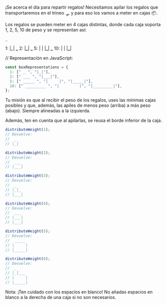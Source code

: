 ¡Se acerca el día para repartir regalos! Necesitamos apilar los regalos que transportaremos en el trineo 🛷 y para eso los vamos a meter en cajas 📦.

Los regalos se pueden meter en 4 cajas distintas, donde cada caja soporta 1, 2, 5, 10 de peso y se representan así:

    _

1: |\_|
**\_**
2: |**\_**|
**\_**
5: | |
|**\_**|
****\_****
10: | |
|****\_****|

// Representación en JavaScript:

```ts
const boxRepresentations = {
  1: [" _ ", "|_|"],
  2: [" ___ ", "|___|"],
  5: [" _____ ", "|     |", "|_____|"],
  10: [" _________ ", "|         |", "|_________|"],
};
```

Tu misión es que al recibir el peso de los regalos, uses las mínimas cajas posibles y que, además, las apiles de menos peso (arriba) a más peso (abajo). Siempre alineadas a la izquierda.

Además, ten en cuenta que al apilarlas, se reusa el borde inferior de la caja.

```ts
distributeWeight(1);
// Devuelve:
//  _
// |_|

distributeWeight(2);
// Devuelve:
//  ___
// |___|

distributeWeight(3);
// Devuelve:
//  _
// |_|_
// |___|

distributeWeight(4);
// Devuelve:
//  ___
// |___|
// |___|

distributeWeight(5);
// Devuelve:
//  _____
// |     |
// |_____|

distributeWeight(6);
// Devuelve:
//  _
// |_|___
// |     |
// |_____|
```

Nota: ¡Ten cuidado con los espacios en blanco! No añadas espacios en blanco a la derecha de una caja si no son necesarios.
